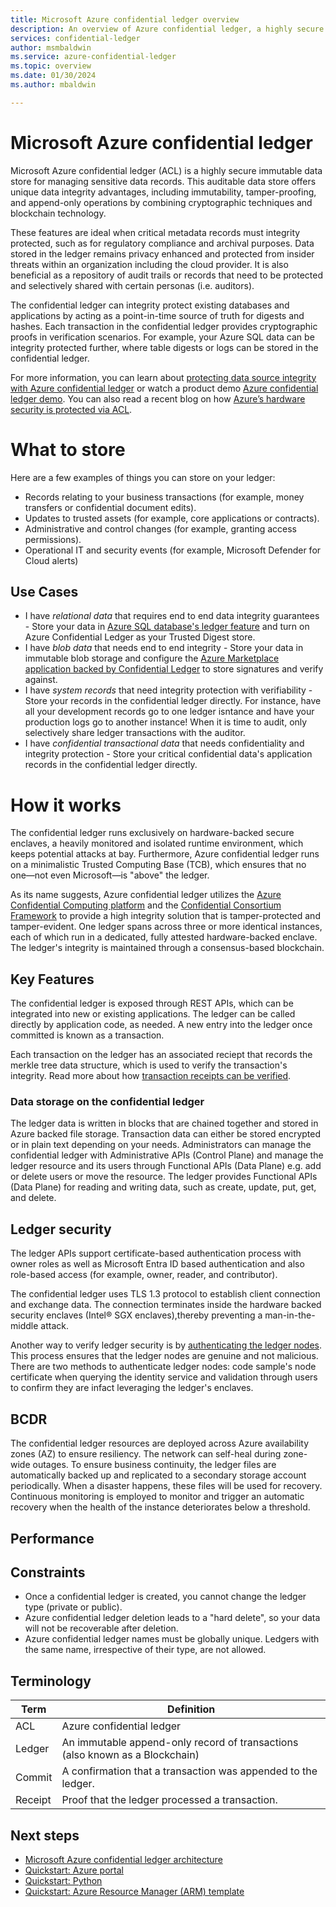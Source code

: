```yaml
---
title: Microsoft Azure confidential ledger overview
description: An overview of Azure confidential ledger, a highly secure service for managing sensitive data records with traceability, auditability, and integrity
services: confidential-ledger
author: msmbaldwin
ms.service: azure-confidential-ledger
ms.topic: overview
ms.date: 01/30/2024
ms.author: mbaldwin

---
```

# Microsoft Azure confidential ledger

Microsoft Azure confidential ledger (ACL) is a highly secure immutable data store for managing sensitive data records.  This auditable data store offers unique data integrity advantages, including immutability, tamper-proofing, and append-only operations by combining cryptographic techniques and blockchain technology. 

These features are ideal when critical metadata records must integrity protected, such as for regulatory compliance and archival purposes. Data stored in the ledger remains privacy enhanced and protected from insider threats within an organization including the cloud provider.  It is also beneficial as a repository of audit trails or records that need to be protected and selectively shared with certain personas (i.e. auditors).

The confidential ledger can integrity protect existing databases and applications by acting as a point-in-time source of truth for digests and hashes. Each transaction in the confidential ledger provides cryptographic proofs in verification scenarios.   For example, your Azure SQL data can be integrity protected further, where table digests or logs can be stored in the confidential ledger. 

For more information, you can learn about [protecting data source integrity with Azure confidential ledger](https://www.youtube.com/watch?v=lJSn46id-64) or watch a product demo [Azure confidential ledger demo](https://www.youtube.com/watch?v=Cg0-5moftP0). You can also read a recent blog on how [Azure’s hardware security is protected via ACL](https://azure.microsoft.com/en-us/blog/microsoft-azure-confidential-ledger-enhancing-customer-trust-in-azures-hardware-supply-chain/).

# What to store 
Here are a few examples of things you can store on your ledger:

- Records relating to your business transactions (for example, money transfers or confidential document edits).
- Updates to trusted assets (for example, core applications or contracts).
- Administrative and control changes (for example, granting access permissions).
- Operational IT and security events (for example, Microsoft Defender for Cloud alerts)

## Use Cases 
- I have *relational data* that requires end to end data integrity guarantees - Store your data in [Azure SQL database's ledger feature](https://learn.microsoft.com/en-us/sql/relational-databases/security/ledger/ledger-overview?view=sql-server-ver16) and turn on Azure Confidential Ledger as your Trusted Digest store.
- I have *blob data* that needs end to end integrity - Store your data in immutable blob storage and configure the [Azure Marketplace application backed by Confidential Ledger](https://azuremarketplace.microsoft.com/en-us/marketplace/apps/azureconfidentialledger.acl-blob-storage?tab=Overview) to store signatures and verify against.
- I have *system records* that need integrity protection with verifiability - Store your records in the confidential ledger directly. For instance, have all your development records go to one ledger isntance and have your production logs go to another instance! When it is time to audit, only selectively share ledger transactions with the auditor.
- I have *confidential transactional data* that needs confidentiality and integrity protection - Store your critical confidential data's application records in the confidential ledger directly.


# How it works
The confidential ledger runs exclusively on hardware-backed secure enclaves, a heavily monitored and isolated runtime environment, which keeps potential attacks at bay. Furthermore, Azure confidential ledger runs on a minimalistic Trusted Computing Base (TCB), which ensures that no one⁠—not even Microsoft⁠—is "above" the ledger.

As its name suggests, Azure confidential ledger utilizes the [Azure Confidential Computing platform](/azure/confidential-computing) and the [Confidential Consortium Framework](https://www.microsoft.com/en-us/research/project/confidential-consortium-framework) to provide a high integrity solution that is tamper-protected and tamper-evident. One ledger spans across three or more identical instances, each of which run in a dedicated, fully attested hardware-backed enclave. The ledger's integrity is maintained through a consensus-based blockchain.


## Key Features

The confidential ledger is exposed through REST APIs, which can be integrated into new or existing applications. The ledger can be called directly by application code, as needed. A new entry into the ledger once committed is known as a transaction. 

Each transaction on the ledger has an associated reciept that records the merkle tree data structure, which is used to verify the transaction's integrity. Read more about how [transaction receipts can be verified](https://learn.microsoft.com/en-us/azure/confidential-ledger/write-transaction-receipts). 

<group data and collection id>

### Data storage on the confidential ledger

The ledger data is written in blocks that are chained together and stored in Azure backed file storage. Transaction data can either be stored encrypted or in plain text depending on your needs.
Administrators can manage the confidential ledger with Administrative APIs (Control Plane) and manage the ledger resource and its users through Functional APIs (Data Plane) e.g. add or delete users or move the resource. The ledger provides Functional APIs (Data Plane) for reading and writing data, such as create, update, put, get, and delete. 


## Ledger security

The ledger APIs support certificate-based authentication process with owner roles as well as Microsoft Entra ID based authentication and also role-based access (for example, owner, reader, and contributor).

The confidential ledger uses TLS 1.3 protocol to establish client connection and exchange data. The connection terminates inside the hardware backed security enclaves (Intel® SGX enclaves),thereby preventing a man-in-the-middle attack.

Another way to verify ledger security is by [authenticating the ledger nodes](https://learn.microsoft.com/en-us/azure/confidential-ledger/authenticate-ledger-nodes). This process ensures that the ledger nodes are genuine and not malicious. There are two methods to authenticate ledger nodes: code sample's node certificate when querying the identity service and validation through users to confirm they are infact leveraging the ledger's enclaves.


## BCDR 
The confidential ledger resources are deployed across Azure availability zones (AZ) to ensure resiliency. The network can self-heal during zone-wide outages. To ensure business continuity, the ledger files are automatically backed up and replicated to a secondary storage account periodically. When a disaster happens, these files will be used for recovery. Continuous monitoring is employed to monitor and trigger an automatic recovery when the health of the instance deteriorates below a threshold.

## Performance 
<insert copy>
  
## Constraints

- Once a confidential ledger is created, you cannot change the ledger type (private or public).
- Azure confidential ledger deletion leads to a "hard delete", so your data will not be recoverable after deletion.
- Azure confidential ledger names must be globally unique. Ledgers with the same name, irrespective of their type, are not allowed.

## Terminology

| Term | Definition |
|--|--|
| ACL | Azure confidential ledger |
| Ledger | An immutable append-only record of transactions (also known as a Blockchain) |
| Commit | A confirmation that a transaction was appended to the ledger. |
| Receipt | Proof that the ledger processed a transaction. |

## Next steps

- [Microsoft Azure confidential ledger architecture](architecture.md)
- [Quickstart: Azure portal](quickstart-portal.md)
- [Quickstart: Python](quickstart-python.md)
- [Quickstart: Azure Resource Manager (ARM) template](quickstart-template.md)
